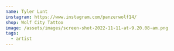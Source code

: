 ```yaml
---
name: Tyler Lunt
instagram: https://www.instagram.com/panzerwolf14/
shop: Wolf City Tattoo
image: /assets/images/screen-shot-2022-11-11-at-9.20.08-am.png
tags:
  - artist
---
```

